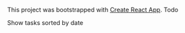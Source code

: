 This project was bootstrapped with [Create React App](https://github.com/facebook/create-react-app).
Todo </br>

Show tasks sorted by date
